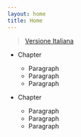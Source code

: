 ```yaml
---
layout: home
title: Home
---
```


> [Versione Italiana](/docs/it/index_it.md)

- Chapter

  - Paragraph
  - Paragraph
  - Paragraph

- Chapter

  - Paragraph
  - Paragraph
  - Paragraph
